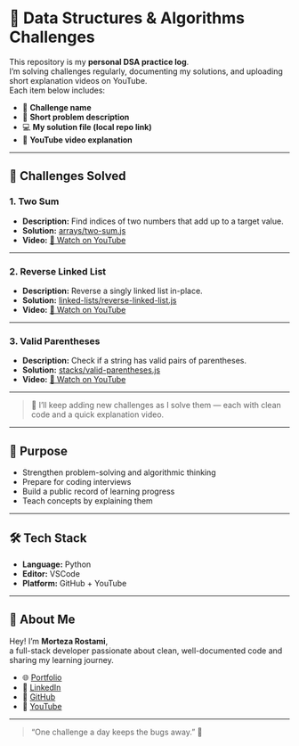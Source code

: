 # 🧩 Data Structures & Algorithms Challenges

This repository is my **personal DSA practice log**.  
I’m solving challenges regularly, documenting my solutions, and uploading short explanation videos on YouTube.  
Each item below includes:

- 🧠 **Challenge name**
- 📄 **Short problem description**
- 💻 **My solution file (local repo link)**
- 🎥 **YouTube video explanation**

---

## 🚀 Challenges Solved

### 1. Two Sum

- **Description:** Find indices of two numbers that add up to a target value.
- **Solution:** [arrays/two-sum.js](./arrays/two-sum.js)
- **Video:** [🎥 Watch on YouTube](https://youtu.be/example)

---

### 2. Reverse Linked List

- **Description:** Reverse a singly linked list in-place.
- **Solution:** [linked-lists/reverse-linked-list.js](./linked-lists/reverse-linked-list.js)
- **Video:** [🎥 Watch on YouTube](https://youtu.be/example)

---

### 3. Valid Parentheses

- **Description:** Check if a string has valid pairs of parentheses.
- **Solution:** [stacks/valid-parentheses.js](./stacks/valid-parentheses.js)
- **Video:** [🎥 Watch on YouTube](https://youtu.be/example)

---

> 🧩 I’ll keep adding new challenges as I solve them — each with clean code and a quick explanation video.

---

## 🧠 Purpose

- Strengthen problem-solving and algorithmic thinking
- Prepare for coding interviews
- Build a public record of learning progress
- Teach concepts by explaining them

---

## 🛠 Tech Stack

- **Language:** Python
- **Editor:** VSCode
- **Platform:** GitHub + YouTube

---

## 🌟 About Me

Hey! I’m **Morteza Rostami**,  
a full-stack developer passionate about clean, well-documented code and sharing my learning journey.

- 🌐 [Portfolio](https://rostami-dev.top)
- 💼 [LinkedIn](https://linkedin.com/in/your-profile)
- 🐙 [GitHub](https://github.com/your-username)
- 🎥 [YouTube](https://www.youtube.com/@your-channel)

---

> “One challenge a day keeps the bugs away.” 🐛
